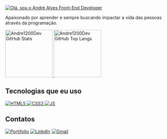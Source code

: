 [![Olá, sou o André Alves Front-End Developer](https://readme-typing-svg.demolab.com?font=Fira+Code&weight=600&size=35&duration=2500&pause=50&color=7cfc00&multiline=true&repeat=false&width=900&height=100&lines=Olá,+sou+o+André+Alves;Front-End+Developer)](https://git.io/typing-svg)

Apaixonado por aprender e sempre buscando impactar a vida das pessoas através da programação.

<div>
  <a href="#">
    <img height="150rem" alt="Andre1200Dev GitHub Stats" src="https://github-readme-stats.vercel.app/api?username=Andre1200Dev&show_icons=true&theme=dark&title_color=7cfc00&include_all_commits=true&count_private=true"/>
    <img height="150rem" alt="Andre1200Dev GitHub Top Langs" src="https://github-readme-stats.vercel.app/api/top-langs/?username=Andre1200Dev&layout=compact&langs_count=7&theme=dark&title_color=7cfc00" />
  </a>
</div>

## Tecnologias que eu uso
<div style="display: inline_block">
  <a href="#">
    <img alt="HTML5" src="https://img.shields.io/badge/HTML5-E34F26?style=for-the-badge&logo=html5&logoColor=white" />
    <img alt="CSS3" src="https://img.shields.io/badge/CSS3-1572B6?style=for-the-badge&logo=css3&logoColor=white" />
    <img alt="JS" src="https://img.shields.io/badge/JavaScript-F7DF1E?style=for-the-badge&logo=javascript&logoColor=black" />
  </a>
</div>

## Contatos
<div style="display: inline_block">
  <a href="#" target="_blank"><img alt="Portifolio" src="https://img.shields.io/badge/Portfolio-255E63?style=for-the-badge&logo=About.me&logoColor=white" target="_blank" /></a>
  <a href="https://www.linkedin.com/in/andrealves1200/" target="_blank"><img alt="LinkdIn" src="https://img.shields.io/badge/-LinkedIn-%230077B5?style=for-the-badge&logo=linkedin&logoColor=white" target="_blank" /></a>
  <a href ="mailto:andre1200.dev@gmail.com"> <img alt="Gmail" src="https://img.shields.io/badge/-Gmail-%23333?style=for-the-badge&logo=gmail&logoColor=white" target="_blank" /></a>
</div>
